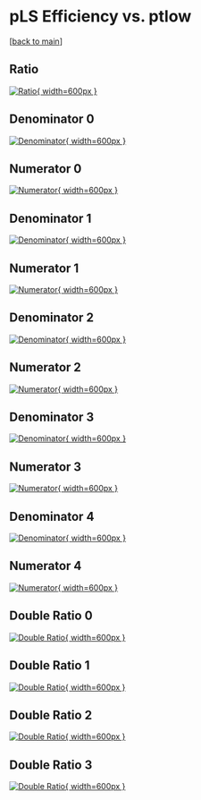 # pLS Efficiency vs. ptlow

[[back to main](./)]



## Ratio

[![Ratio](../mtv/var/pLS_vtr_13_-1_eff_ptlow.png){ width=600px }](../mtv/var/pLS_vtr_13_-1_eff_ptlow.pdf)

## Denominator 0

[![Denominator](../mtv/den/pLS_vtr_13_-1_eff_ptlow_den0.png){ width=600px }](../mtv/den/pLS_vtr_13_-1_eff_ptlow_den0.pdf)

## Numerator 0

[![Numerator](../mtv/num/pLS_vtr_13_-1_eff_ptlow_num0.png){ width=600px }](../mtv/num/pLS_vtr_13_-1_eff_ptlow_num0.pdf)

## Denominator 1

[![Denominator](../mtv/den/pLS_vtr_13_-1_eff_ptlow_den1.png){ width=600px }](../mtv/den/pLS_vtr_13_-1_eff_ptlow_den1.pdf)

## Numerator 1

[![Numerator](../mtv/num/pLS_vtr_13_-1_eff_ptlow_num1.png){ width=600px }](../mtv/num/pLS_vtr_13_-1_eff_ptlow_num1.pdf)

## Denominator 2

[![Denominator](../mtv/den/pLS_vtr_13_-1_eff_ptlow_den2.png){ width=600px }](../mtv/den/pLS_vtr_13_-1_eff_ptlow_den2.pdf)

## Numerator 2

[![Numerator](../mtv/num/pLS_vtr_13_-1_eff_ptlow_num2.png){ width=600px }](../mtv/num/pLS_vtr_13_-1_eff_ptlow_num2.pdf)

## Denominator 3

[![Denominator](../mtv/den/pLS_vtr_13_-1_eff_ptlow_den3.png){ width=600px }](../mtv/den/pLS_vtr_13_-1_eff_ptlow_den3.pdf)

## Numerator 3

[![Numerator](../mtv/num/pLS_vtr_13_-1_eff_ptlow_num3.png){ width=600px }](../mtv/num/pLS_vtr_13_-1_eff_ptlow_num3.pdf)

## Denominator 4

[![Denominator](../mtv/den/pLS_vtr_13_-1_eff_ptlow_den4.png){ width=600px }](../mtv/den/pLS_vtr_13_-1_eff_ptlow_den4.pdf)

## Numerator 4

[![Numerator](../mtv/num/pLS_vtr_13_-1_eff_ptlow_num4.png){ width=600px }](../mtv/num/pLS_vtr_13_-1_eff_ptlow_num4.pdf)

## Double Ratio 0

[![Double Ratio](../mtv/ratio/pLS_vtr_13_-1_eff_ptlow_ratio0.png){ width=600px }](../mtv/ratio/pLS_vtr_13_-1_eff_ptlow_ratio0.pdf)

## Double Ratio 1

[![Double Ratio](../mtv/ratio/pLS_vtr_13_-1_eff_ptlow_ratio1.png){ width=600px }](../mtv/ratio/pLS_vtr_13_-1_eff_ptlow_ratio1.pdf)

## Double Ratio 2

[![Double Ratio](../mtv/ratio/pLS_vtr_13_-1_eff_ptlow_ratio2.png){ width=600px }](../mtv/ratio/pLS_vtr_13_-1_eff_ptlow_ratio2.pdf)

## Double Ratio 3

[![Double Ratio](../mtv/ratio/pLS_vtr_13_-1_eff_ptlow_ratio3.png){ width=600px }](../mtv/ratio/pLS_vtr_13_-1_eff_ptlow_ratio3.pdf)

